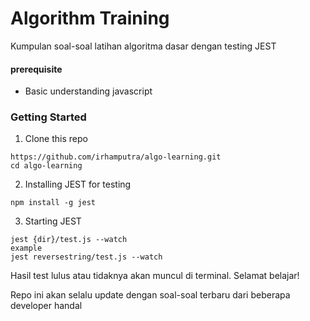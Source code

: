 # Algorithm Training

Kumpulan soal-soal latihan algoritma dasar dengan testing JEST

#### prerequisite
- Basic understanding javascript

### Getting Started

1. Clone this repo
```
https://github.com/irhamputra/algo-learning.git
cd algo-learning
```

2. Installing JEST for testing
```
npm install -g jest
```

3. Starting JEST
```
jest {dir}/test.js --watch
example
jest reversestring/test.js --watch
```

Hasil test lulus atau tidaknya akan muncul di terminal. Selamat belajar!

Repo ini akan selalu update dengan soal-soal terbaru dari beberapa developer handal

